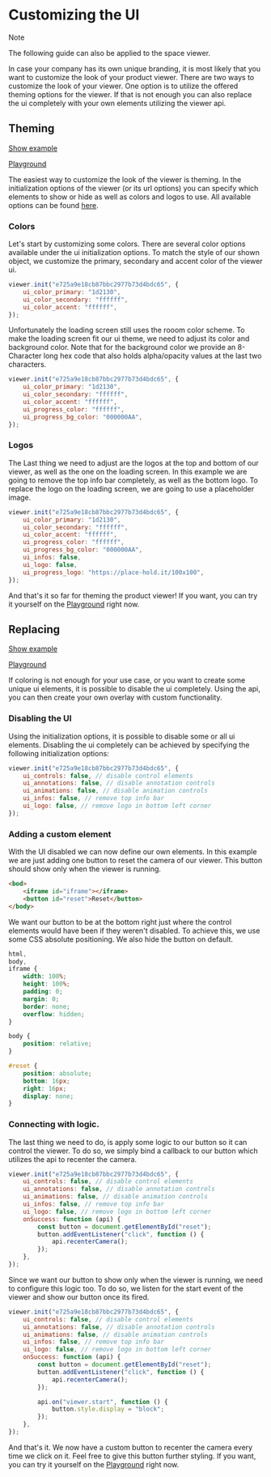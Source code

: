 # Customizing the UI

> [!NOTE]
The following guide can also be applied to the space viewer.

In case your company has its own unique branding, it is most likely that you want to customize the look of your product viewer.
There are two ways to customize the look of your viewer.
One option is to utilize the offered theming options for the viewer.
If that is not enough you can also replace the ui completely with your own elements utilizing the viewer api.

## Theming

[Show example](./theming/index.html)

[Playground](https://play.rooom.io)

The easiest way to customize the look of the viewer is theming.
In the initialization options of the viewer (or its url options) you can specify which elements to show or hide as well as colors and logos to use.
All available options can be found [here](https://developers.rooom.com/docs/rooom-products/viewer/customization.html#user-interface).

### Colors

Let's start by customizing some colors.
There are several color options available under the ui initialization options.
To match the style of our shown object, we customize the primary, secondary and accent color of the viewer ui.

```js
viewer.init("e725a9e18cb87bbc2977b73d4bdc65", {
	ui_color_primary: "1d2130",
	ui_color_secondary: "ffffff",
	ui_color_accent: "ffffff",
});
```

Unfortunately the loading screen still uses the rooom color scheme.
To make the loading screen fit our ui theme, we need to adjust its color and background color.
Note that for the background color we provide an 8-Character long hex code that also holds alpha/opacity values at the last two characters.

```js
viewer.init("e725a9e18cb87bbc2977b73d4bdc65", {
	ui_color_primary: "1d2130",
	ui_color_secondary: "ffffff",
	ui_color_accent: "ffffff",
	ui_progress_color: "ffffff",
	ui_progress_bg_color: "000000AA",
});
```

### Logos

The Last thing we need to adjust are the logos at the top and bottom of our viewer, as well as the one on the loading screen.
In this example we are going to remove the top info bar completely, as well as the bottom logo.
To replace the logo on the loading screen, we are going to use a placeholder image.

```js
viewer.init("e725a9e18cb87bbc2977b73d4bdc65", {
	ui_color_primary: "1d2130",
	ui_color_secondary: "ffffff",
	ui_color_accent: "ffffff",
	ui_progress_color: "ffffff",
	ui_progress_bg_color: "000000AA",
	ui_infos: false,
	ui_logo: false,
	ui_progress_logo: "https://place-hold.it/100x100",
});
```

And that's it so far for theming the product viewer!
If you want, you can try it yourself on the [Playground](https://play.rooom.io) right now.

## Replacing

[Show example](./replacing/index.html)

[Playground](https://play.rooom.io)

If coloring is not enough for your use case, or you want to create some unique ui elements, it is possible to disable the ui completely.
Using the api, you can then create your own overlay with custom functionality.

### Disabling the UI

Using the initialization options, it is possible to disable some or all ui elements.
Disabling the ui completely can be achieved by specifying the following initialization options:

```js
viewer.init("e725a9e18cb87bbc2977b73d4bdc65", {
	ui_controls: false, // disable control elements
	ui_annotations: false, // disable annotation controls
	ui_animations: false, // disable animation controls
	ui_infos: false, // remove top info bar
	ui_logo: false, // remove logo in bottom left corner
});
```

### Adding a custom element

With the UI disabled we can now define our own elements.
In this example we are just adding one button to reset the camera of our viewer.
This button should show only when the viewer is running.

```html
<bod>
    <iframe id="iframe"></iframe>
    <button id="reset">Reset</button>
</body>
```

We want our button to be at the bottom right just where the control elements would have been if they weren't disabled.
To achieve this, we use some CSS absolute positioning.
We also hide the button on default.

```css
html,
body,
iframe {
	width: 100%;
	height: 100%;
	padding: 0;
	margin: 0;
	border: none;
	overflow: hidden;
}

body {
	position: relative;
}

#reset {
	position: absolute;
	bottom: 16px;
	right: 16px;
	display: none;
}
```

### Connecting with logic.

The last thing we need to do, is apply some logic to our button so it can control the viewer.
To do so, we simply bind a callback to our button which utilizes the api to recenter the camera.

```js
viewer.init("e725a9e18cb87bbc2977b73d4bdc65", {
	ui_controls: false, // disable control elements
	ui_annotations: false, // disable annotation controls
	ui_animations: false, // disable animation controls
	ui_infos: false, // remove top info bar
	ui_logo: false, // remove logo in bottom left corner
	onSuccess: function (api) {
		const button = document.getElementById("reset");
		button.addEventListener("click", function () {
			api.recenterCamera();
		});
	},
});
```

Since we want our button to show only when the viewer is running, we need to configure this logic too.
To do so, we listen for the start event of the viewer and show our button once its fired.

```js
viewer.init("e725a9e18cb87bbc2977b73d4bdc65", {
	ui_controls: false, // disable control elements
	ui_annotations: false, // disable annotation controls
	ui_animations: false, // disable animation controls
	ui_infos: false, // remove top info bar
	ui_logo: false, // remove logo in bottom left corner
	onSuccess: function (api) {
		const button = document.getElementById("reset");
		button.addEventListener("click", function () {
			api.recenterCamera();
		});

		api.on("viewer.start", function () {
			button.style.display = "block";
		});
	},
});
```

And that's it. We now have a custom button to recenter the camera every time we click on it.
Feel free to give this button further styling.
If you want, you can try it yourself on the [Playground](https://play.rooom.io) right now.

